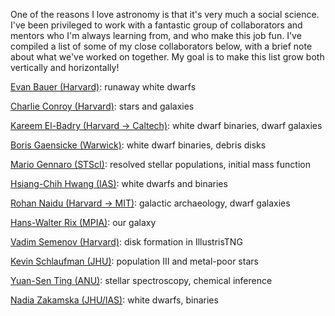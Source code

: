 One of the reasons I love astronomy is that it's very much a social science. 
I've been privileged to work with a fantastic group of collaborators and mentors who I'm always learning from, and who make this job fun. 
I've compiled a list of some of my close collaborators below, with a brief note about what we've worked on together. 
My goal is to make this list grow both vertically and horizontally! 

[Evan Bauer (Harvard)](https://evbauer.github.io/): runaway white dwarfs

[Charlie Conroy (Harvard)](https://scholar.harvard.edu/cconroy): stars and galaxies

[Kareem El-Badry (Harvard -> Caltech)](https://kareemelbadry.github.io/): white dwarf binaries, dwarf galaxies

[Boris Gaensicke (Warwick)](https://warwick.ac.uk/fac/sci/physics/research/astro/people/gaensicke/): white dwarf binaries, debris disks

[Mario Gennaro (STScI)](https://www.stsci.edu/stsci-research/research-directory/mario-gennaro): resolved stellar populations, initial mass function

[Hsiang-Chih Hwang (IAS)](http://www.hwang-astro.me/): white dwarfs and binaries

[Rohan Naidu (Harvard -> MIT)](https://rohannaidu.github.io/): galactic archaeology, dwarf galaxies

[Hans-Walter Rix (MPIA)](https://www.mpia.de/rix.html): our galaxy

[Vadim Semenov (Harvard)](https://vadimsemenov.com/): disk formation in IllustrisTNG

[Kevin Schlaufman (JHU)](http://www.kevinschlaufman.com/): population III and metal-poor stars

[Yuan-Sen Ting (ANU)](https://www.mso.anu.edu.au/~yting/): stellar spectroscopy, chemical inference

[Nadia Zakamska (JHU/IAS)](https://zakamska.johnshopkins.edu/): white dwarfs, binaries
